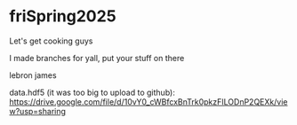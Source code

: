 # friSpring2025

Let's get cooking guys

I made branches for yall, put your stuff on there

lebron james

data.hdf5 (it was too big to upload to github): https://drive.google.com/file/d/10vY0_cWBfcxBnTrk0pkzFILODnP2QEXk/view?usp=sharing
